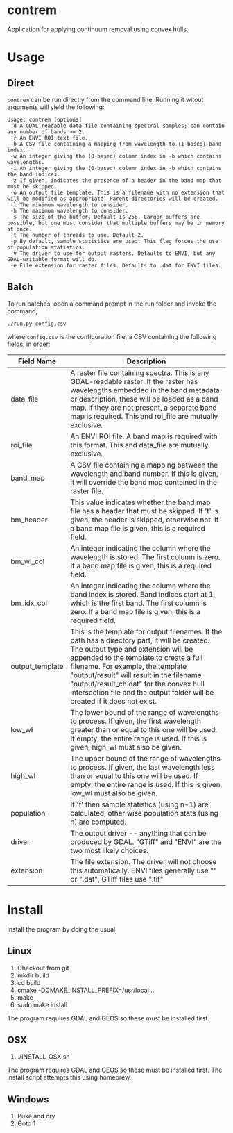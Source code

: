 # contrem
Application for applying continuum removal using convex hulls.

# Usage

## Direct

`contrem` can be run directly from the command line. Running it witout arguments will yield the following:

    Usage: contrem [options]
     -d A GDAL-readable data file containing spectral samples; can contain any number of bands >= 2.
     -r An ENVI ROI text file.
     -b A CSV file containing a mapping from wavelength to (1-based) band index.
     -w An integer giving the (0-based) column index in -b which contains wavelengths.
     -i An integer giving the (0-based) column index in -b which contains the band indices.
     -z If given, indicates the presence of a header in the band map that must be skipped.
     -o An output file template. This is a filename with no extension that will be modified as appropriate. Parent directories will be created.
     -l The minimum wavelength to consider.
     -h The maximum wavelength to consider.
     -s The size of the buffer. Default is 256. Larger buffers are possible, but one must consider that multiple buffers may be in memory at once.
     -t The number of threads to use. Default 2.
     -p By default, sample statistics are used. This flag forces the use of population statistics.
     -v The driver to use for output rasters. Defaults to ENVI, but any GDAL-writable format will do.
     -e File extension for raster files. Defaults to .dat for ENVI files.

## Batch

To run batches, open a command prompt in the run folder and invoke the command,

    ./run.py config.csv
    
where `config.csv` is the configuration file, a CSV containing the following fields, in order:

Field Name | Description
---------- | -----------
data_file | A raster file containing spectra. This is any GDAL-readable raster. If the raster has wavelengths embedded in the band metadata or description, these will be loaded as a band map. If they are not present, a separate band map is required. This and roi_file are mutually exclusive.
roi_file | An ENVI ROI file. A band map is required with this format. This and data_file are mutually exclusive.
band_map | A CSV file containing a mapping between the wavelength and band number. If this is given, it will override the band map contained in the raster file.
bm_header | This value indicates whether the band map file has a header that must be skipped. If 't' is given, the header is skipped, otherwise not. If a band map file is given, this is a required field.
bm_wl_col | An integer indicating the column where the wavelength is stored. The first column is zero. If a band map file is given, this is a required field.
bm_idx_col | An integer indicating the column where the band index is stored. Band indices start at 1, which is the first band. The first column is zero. If a band map file is given, this is a required field.
output_template | This is the template for output filenames. If the path has a directory part, it will be created. The output type and extension will be appended to the template to create a full filename. For example, the template "output/result" will result in the filename "output/result_ch.dat" for the convex hull intersection file and the output folder will be created if it does not exist.
low_wl | The lower bound of the range of wavelengths to process. If given, the first wavelength greater than or equal to this one will be used. If empty, the entire range is used. If this is given, high_wl must also be given.
high_wl | The upper bound of the range of wavelengths to process. If given, the last wavelength less than or equal to this one will be used. If empty, the entire range is used. If this is given, low_wl must also be given.
population | If 'f' then sample statistics (using n-1) are calculated, other wise population stats (using n) are computed.
driver | The output driver -- anything that can be produced by GDAL. "GTiff" and "ENVI" are the two most likely choices.
extension | The file extension. The driver will not choose this automatically. ENVI files generally use "" or ".dat", GTiff files use ".tif" 

# Install
Install the program by doing the usual:

## Linux
1) Checkout from git
2) mkdir build
3) cd build
4) cmake -DCMAKE_INSTALL_PREFIX=/usr/local ..
5) make
6) sudo make install

The program requires GDAL and GEOS so these must be installed first.

## OSX
1) ./INSTALL_OSX.sh

The program requires GDAL and GEOS so these must be installed first. The install script attempts this
using homebrew.

## Windows
1) Puke and cry
2) Goto 1

